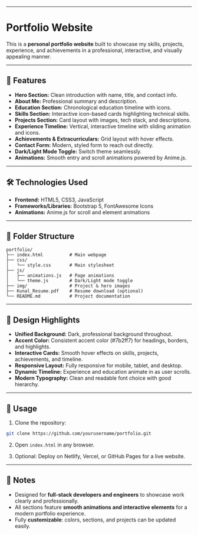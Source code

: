 
---

# Portfolio Website

This is a **personal portfolio website** built to showcase my skills, projects, experience, and achievements in a professional, interactive, and visually appealing manner.

---

## 🌟 Features

* **Hero Section:** Clean introduction with name, title, and contact info.
* **About Me:** Professional summary and description.
* **Education Section:** Chronological education timeline with icons.
* **Skills Section:** Interactive icon-based cards highlighting technical skills.
* **Projects Section:** Card layout with images, tech stack, and descriptions.
* **Experience Timeline:** Vertical, interactive timeline with sliding animation and icons.
* **Achievements & Extracurriculars:** Grid layout with hover effects.
* **Contact Form:** Modern, styled form to reach out directly.
* **Dark/Light Mode Toggle:** Switch theme seamlessly.
* **Animations:** Smooth entry and scroll animations powered by Anime.js.

---

## 🛠️ Technologies Used

* **Frontend:** HTML5, CSS3, JavaScript
* **Frameworks/Libraries:** Bootstrap 5, FontAwesome Icons
* **Animations:** Anime.js for scroll and element animations

---

## 📁 Folder Structure

```
portfolio/
├── index.html          # Main webpage
├── css/
│   └── style.css       # Main stylesheet
├── js/
│   ├── animations.js   # Page animations
│   └── theme.js        # Dark/Light mode toggle
├── img/                # Project & hero images
├── Kunal_Resume.pdf    # Resume download (optional)
└── README.md           # Project documentation
```

---

## 🎨 Design Highlights

* **Unified Background:** Dark, professional background throughout.
* **Accent Color:** Consistent accent color (#7b2ff7) for headings, borders, and highlights.
* **Interactive Cards:** Smooth hover effects on skills, projects, achievements, and timeline.
* **Responsive Layout:** Fully responsive for mobile, tablet, and desktop.
* **Dynamic Timeline:** Experience and education animate in as user scrolls.
* **Modern Typography:** Clean and readable font choice with good hierarchy.

---

## 🚀 Usage

1. Clone the repository:

```bash
git clone https://github.com/yourusername/portfolio.git
```

2. Open `index.html` in any browser.

3. Optional: Deploy on Netlify, Vercel, or GitHub Pages for a live website.

---

## 📌 Notes

* Designed for **full-stack developers and engineers** to showcase work clearly and professionally.
* All sections feature **smooth animations and interactive elements** for a modern portfolio experience.
* Fully **customizable**: colors, sections, and projects can be updated easily.



